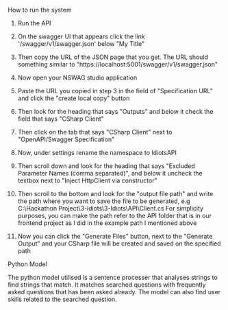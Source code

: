 How to run the system

1. Run the API
2. On the swagger UI that appears click the link '/swagger/v1/swagger.json' below "My Title"
3. Then copy the URL of the JSON page that you get. The URL should something similar to "https://localhost:5001/swagger/v1/swagger.json"



4. Now open your NSWAG studio application
5. Paste the URL you copied in step 3 in the field of "Specification URL" and click the "create local copy" button



6. Then look for the heading that says "Outputs" and below it check the field that says "CSharp Client"
7. Then click on the tab that says "CSharp Client" next to "OpenAPI/Swagger Specification"



8. Now, under settings rename the namespace to IdiotsAPI
9. Then scroll down and look for the heading that says "Excluded Parameter Names (comma separated)", and below it uncheck the textbox next to "Inject HttpClient via constructor"
10. Then scroll to the bottom and look for the "output file path" and write the path where you want to save the file to be generated, e.g C:\Hackathon Project\3-idiots\3-Idiots\API\Client.cs
For simplicity purposes, you can make the path refer to the API folder that is in our frontend project as I did in the example path I mentioned above
11. Now you can click the "Generate Files" button, next to the "Generate Output" and your CSharp file will be created and saved on the specified path

Python Model

The python model utilised is a sentence processer that analyses strings to find strings that match. It matches searched questions with frequently asked questions that has been asked already. The model can also find user skills related to the searched question.

